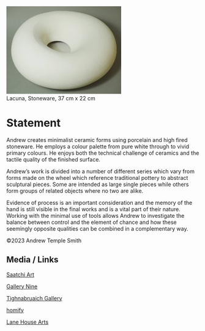 <div class="container-fluid" class="header-img">
     <div class="text-center row">
          <div >
               <img class="asyncImage nomargin" src="img/Lacuna_sm.jpg" alt="Lacuna ceramic sculpture"/>
          </div>
          <div class="caption text-center">Lacuna, Stoneware, 37 cm x 22 cm
          </div>
     </div>
</div>

# Statement

Andrew creates minimalist ceramic forms using porcelain and high fired stoneware. He employs a colour palette from pure white through to vivid primary colours. He enjoys both the technical challenge of ceramics and the tactile quality of the finished surface.

Andrew’s work is divided into a number of different series which vary from forms made on the wheel which reference traditional pottery to abstract sculptural pieces. Some are intended as large single pieces while others form groups of related objects where no two are alike.

Evidence of process is an important consideration and the memory of the hand is still visible in the final works and is a vital part of their nature. Working with the minimal use of tools allows Andrew to investigate the balance between control and the element of chance and how these seemingly opposite qualities can be combined in a complementary way.

©2023 Andrew Temple Smith 


## Media / Links

<div class="text-center">


[Saatchi Art](https://www.saatchiart.com/andrewtemplesmith/)

[Gallery Nine](https://https://www.galleryninebath.com/andrew-temple-smith/)

[Tighnabruaich Gallery](https://www.tiggallery.com/artists/andrew-temple-smith/)

[homify](https://www.homify.co.uk/professionals/48454/andrew-temple-smith-ceramics)

[Lane House Arts](http://www.lanehousearts.co.uk/andrew-temple-smith-artist-page.html/)

</div>

